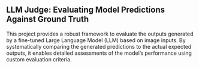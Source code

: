 ## LLM Judge: Evaluating Model Predictions Against Ground Truth

This project provides a robust framework to evaluate the outputs generated by a fine-tuned Large Language Model (LLM) based on image inputs. By systematically comparing the generated predictions to the actual expected outputs, it enables detailed assessments of the model’s performance using custom evaluation criteria.